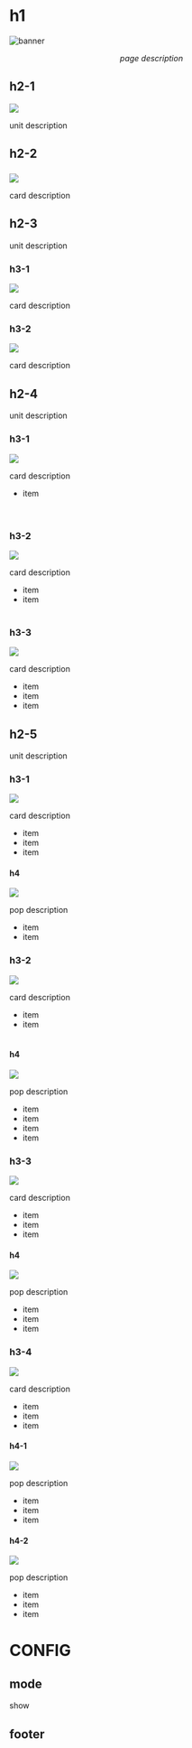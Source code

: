 # h1

![banner](image/banner.jpg)

<center><i>page description</i></center>

## h2-1

![](image/shirt.svg)

unit description

## h2-2

###

![](image/teacher.svg)

card description

## h2-3

unit description

### h3-1

![](image/record.svg)

card description

### h3-2

![](image/record.svg)

card description

## h2-4

unit description

### h3-1

![](image/cart.svg)

card description

- item
  <br>
  <br>
  <br>

### h3-2

![](image/cart.svg)

card description

- item
- item
  <br>
  <br>

### h3-3

![](image/cart.svg)

card description

- item
- item
- item

## h2-5

unit description

### h3-1

![](image/bank.svg)

card description

- item
- item
- item

#### h4

![](image/record.svg)

pop description

- item
- item

### h3-2

![](image/bank.svg)

card description

- item
- item
  <br><br>

#### h4

![](image/record.svg)

pop description

- item
- item
- item
- item

### h3-3

![](image/bank.svg)

card description

- item
- item
- item

#### h4

![](image/record.svg)

pop description

- item
- item
- item

### h3-4

![](image/bank.svg)

card description

- item
- item
- item

#### h4-1

![](image/record.svg)

pop description

- item
- item
- item

#### h4-2

![](image/record.svg)

pop description

- item
- item
- item






# CONFIG

## mode

show

## footer
